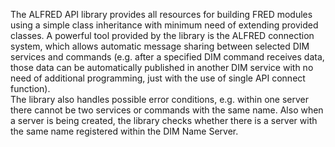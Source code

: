 The ALFRED API library provides all resources for building FRED modules using a 
simple class inheritance with minimum need of extending provided classes. 
A powerful tool provided by the library is the ALFRED connection system, which 
allows automatic message sharing between selected DIM services and commands 
(e.g.  after a specified DIM command receives data, those data can be 
automatically published in another DIM service with no need of additional 
programming, just with the use of single API connect function).   
The library also handles possible error conditions, e.g. within one server 
there cannot be two services or commands with the same name.  Also when a server 
is being created, the library checks whether there is a server with the same 
name registered within the DIM Name Server.